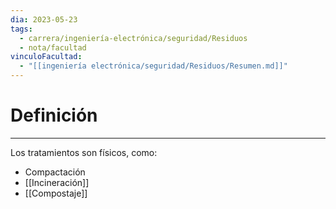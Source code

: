 ```yaml
---
dia: 2023-05-23
tags:
  - carrera/ingeniería-electrónica/seguridad/Residuos
  - nota/facultad
vinculoFacultad:
  - "[[ingeniería electrónica/seguridad/Residuos/Resumen.md]]"
---
```

# Definición
---
Los tratamientos son físicos, como:
* Compactación
* [[Incineración]]
* [[Compostaje]]